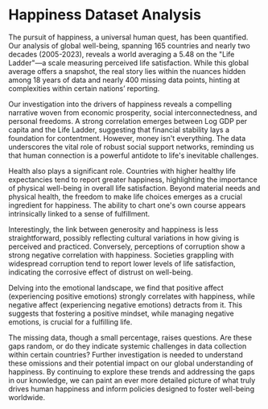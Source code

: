 # Happiness Dataset Analysis

The pursuit of happiness, a universal human quest, has been quantified.  Our analysis of global well-being, spanning 165 countries and nearly two decades (2005-2023), reveals a world averaging a 5.48 on the "Life Ladder"—a scale measuring perceived life satisfaction.  While this global average offers a snapshot, the real story lies within the nuances hidden among 18 years of data and nearly 400 missing data points, hinting at complexities within certain nations’ reporting.

Our investigation into the drivers of happiness reveals a compelling narrative woven from economic prosperity, social interconnectedness, and personal freedoms.  A strong correlation emerges between Log GDP per capita and the Life Ladder, suggesting that financial stability lays a foundation for contentment.  However, money isn't everything.  The data underscores the vital role of robust social support networks, reminding us that human connection is a powerful antidote to life's inevitable challenges.

Health also plays a significant role.  Countries with higher healthy life expectancies tend to report greater happiness, highlighting the importance of physical well-being in overall life satisfaction.  Beyond material needs and physical health, the freedom to make life choices emerges as a crucial ingredient for happiness.  The ability to chart one's own course appears intrinsically linked to a sense of fulfillment.

Interestingly, the link between generosity and happiness is less straightforward, possibly reflecting cultural variations in how giving is perceived and practiced.  Conversely, perceptions of corruption show a strong negative correlation with happiness.  Societies grappling with widespread corruption tend to report lower levels of life satisfaction, indicating the corrosive effect of distrust on well-being.

Delving into the emotional landscape, we find that positive affect (experiencing positive emotions) strongly correlates with happiness, while negative affect (experiencing negative emotions) detracts from it. This suggests that fostering a positive mindset, while managing negative emotions, is crucial for a fulfilling life.

The missing data, though a small percentage, raises questions.  Are these gaps random, or do they indicate systemic challenges in data collection within certain countries? Further investigation is needed to understand these omissions and their potential impact on our global understanding of happiness.  By continuing to explore these trends and addressing the gaps in our knowledge, we can paint an ever more detailed picture of what truly drives human happiness and inform policies designed to foster well-being worldwide.
